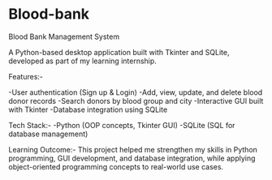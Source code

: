 # Blood-bank
Blood Bank Management System

A Python-based desktop application built with Tkinter and SQLite, developed as part of my learning internship.

Features:-

-User authentication (Sign up & Login)
-Add, view, update, and delete blood donor records
-Search donors by blood group and city
-Interactive GUI built with Tkinter
-Database integration using SQLite

Tech Stack:-
-Python (OOP concepts, Tkinter GUI)
-SQLite (SQL for database management)

Learning Outcome:-
This project helped me strengthen my skills in Python programming, GUI development, and database integration, while applying object-oriented programming concepts to real-world use cases.
